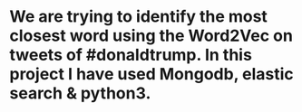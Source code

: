 # We are trying to identify the most closest word using the Word2Vec on tweets of #donaldtrump. In this project I have used Mongodb, elastic search & python3.
